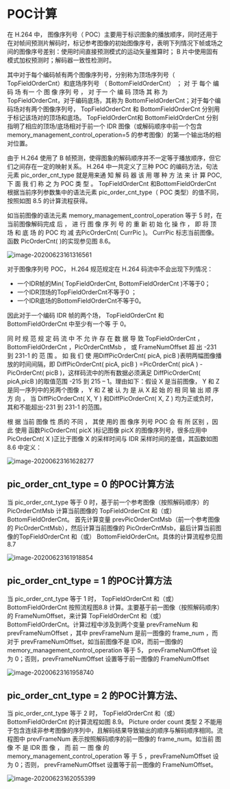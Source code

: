 # POC计算

在 H.264 中， 图像序列号（ POC）主要用于标识图象的播放顺序，同时还用于在对帧间预测片解码时，标记参考图像的初始图像序号，表明下列情况下帧或场之间的图像序号差别：使用时间直接预测模式的运动矢量推算时； B 片中使用固有模式加权预测时；解码器一致性检测时。

其中对于每个编码帧有两个图像序列号，分别称为顶场序列号（ TopFieldOrderCnt）和底场序列号 （ BottomFieldOrderCnt） ； 对 于 每个 编 码 场 有一 个 图 像 序列 号 ， 对 于一 个 编 码 顶场 其 称 为TopFieldOrderCnt，对于编码底场，其称为 BottomFieldOrderCnt；对于每个编码场对有两个图像序列号， TopFieldOrderCnt 和 BottomFieldOrderCnt 分别用于标记该场对的顶场和底场。 TopFieldOrderCnt和 BottomFieldOrderCnt 分别指明了相应的顶场/底场相对于前一个 IDR 图像（或解码顺序中前一个包含 memory_management_control_operation=5 的参考图像）的第一个输出场的相对位置。

由于 H.264 使用了 B 帧预测，使得图象的解码顺序并不一定等于播放顺序，但它们之间存在一定的映射关系。 H.264 中一共定义了三种 POC 的编码方法，句法元素 pic_order_cnt_type 就是用来通 知 解 码 器 该 用 哪 种 方 法 来 计 算 POC, 下 面 我 们 称 之 为 POC 类 型 。 TopFieldOrderCnt 和BottomFieldOrderCnt 根据当前序列参数集中的语法元素 pic_order_cnt_type（ POC 类型）的值不同，按照如图 8.5 的计算流程获得。

如当前图像的语法元素 memory_management_control_operation 等于 5 时，在当前图像解码完成 后 ， 进 行 图 像 序 列 号 的 重 新 初 始 化 操 作 ， 即 将 顶 场 和 底 场 的 POC 均 减 去PicOrderCnt( CurrPic )。 CurrPic 标志当前图像。函数 PicOrderCnt( )的实现参见图 8.6。

![image-20200623161316561](https://cdn.jsdelivr.net/gh//fumasterlin/cloudimg/notes_img/20200629195751.png)  

对于图像序列号 POC， H.264 规范规定在 H.264 码流中不会出现下列情况：

- 一个IDR帧的Min( TopFieldOrderCnt, BottomFieldOrderCnt )不等于0；
- 一个IDR顶场的TopFieldOrderCnt不等于0 ；
-  一个IDR底场的BottomFieldOrderCnt不等于0。

因此对于一个编码 IDR 帧的两个场， TopFieldOrderCnt 和 BottomFieldOrderCnt 中至少有一个等
于 0。

同 时 规 范 规 定 码 流 中 不 允 许 存 在 数 据 导 致 TopFieldOrderCnt ， BottomFieldOrderCnt ，PicOrderCntMsb ， 或 FrameNumOffset 超 出 -231 到 231-1 的 范 围 。 如 我 们 使 用DiffPicOrderCnt( picA, picB )表明两幅图像播放的时间间隔，即 DiffPicOrderCnt( picA, picB ) =PicOrderCnt( picA ) - PicOrderCnt( picB )，这样码流中的所有数据必须满足 DiffPicOrderCnt( picA,picB )的取值范围 -215 到 215 – 1。理由如下：假设 X 是当前图像， Y 和 Z 是同一序列中的另两个图像 ， Y 和 Z 被 认 为 是 从 X 起 始 的 相 同 输 出 顺 序 方 向 ， 当 DiffPicOrderCnt( X, Y ) 和DiffPicOrderCnt( X, Z ) 均为正或负时，其和不能超出-231 到 231-1 的范围。

根 据 当前 图像 性 质的 不同 ， 其使 用的 图 像序 列号 POC 会 有 所 区别 ，因 此 使用 函数PicOrderCnt( picX )标记图像 picX 的图像序列号，很多应用中 PicOrderCnt( X )正比于图像 X 的采样时间与 IDR 采样时间的差值，其函数如图 8.6 中定义： 

![image-20200623161628277](https://cdn.jsdelivr.net/gh//fumasterlin/cloudimg/notes_img/20200629195943.png)

## pic_order_cnt_type  = 0 的POC计算方法

当 pic_order_cnt_type 等于 0 时，基于前一个参考图像（按照解码顺序）的 PicOrderCntMsb 计算当前图像的 TopFieldOrderCnt 和（或） BottomFieldOrderCnt。 首先计算变量 prevPicOrderCntMsb（前一个参考图像的 PicOrderCntMsb），然后计算当前图像的 PicOrderCntMsb，最后计算当前图像的TopFieldOrderCnt 和（或） BottomFieldOrderCnt。具体的计算流程参见图 8.7  

![image-20200623161918854](https://cdn.jsdelivr.net/gh//fumasterlin/cloudimg/notes_img/20200629195956.png)

## pic_order_cnt_type  = 1 的POC计算方法

当 pic_order_cnt_type 等于 1 时， TopFieldOrderCnt 和（或） BottomFieldOrderCnt 按照流程图8.8 计算。主要基于前一图像（按照解码顺序）的 FrameNumOffset，来计算 TopFieldOrderCnt 和（或）BottomFieldOrderCnt。计算过程中涉及到两个变量 prevFrameNum 和 prevFrameNumOffset ，其中
prevFrameNum 是前一图像的 frame_num ，而对于 prevFrameNumOffset，如当前图像不是 IDR，而前一图像的 memory_management_control_operation 等于 5， prevFrameNumOffset 设为 0；否则，prevFrameNumOffset 设置等于前一图像的 FrameNumOffset  

![image-20200623161958740](https://cdn.jsdelivr.net/gh//fumasterlin/cloudimg/notes_img/20200629200005.png)

## pic_order_cnt_type  = 2 的POC计算方法、

当 pic_order_cnt_type 等于 2 时， TopFieldOrderCnt 和（或） BottomFieldOrderCnt 的计算流程如图 8.9。 Picture order count 类型 2 不能用于包含连续非参考图像的序列中，且解码结果导致输出的顺序与解码顺序相同。流程图中 prevFrameNum 表示按照解码顺序的前一图像的 frame_num。如当前 图 像 不 是 IDR 图 像 ， 而 前 一 图 像 的 memory_management_control_operation 等 于 5 ，prevFrameNumOffset 设为 0；否则， prevFrameNumOffset 设置等于前一图像的 FrameNumOffset。  

![image-20200623162055399](https://cdn.jsdelivr.net/gh//fumasterlin/cloudimg/notes_img/20200629200019.png)